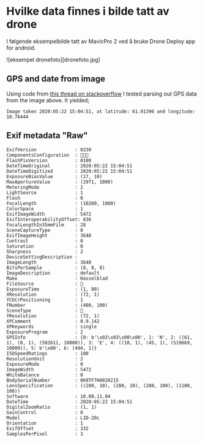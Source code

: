 # Hvilke data finnes i bilde tatt av drone

I følgende eksempelbilde tatt av MavicPro 2 ved å bruke Drone Deploy app for android. 

![eksempel dronefoto][dronefoto.jpg]

## GPS and date from image

Using code from [this thread on stackoverflow](https://stackoverflow.com/questions/4764932/in-python-how-do-i-read-the-exif-data-for-an-image) I tested parsing out GPS data from the image above. It yielded;

```Image taken 2020:05:22 15:04:51, at latitude: 61.01396 and longitude: 10.76444```


## Exif metadata "Raw"

```
ExifVersion              : 0230
ComponentsConfiguration  : 
FlashPixVersion          : 0100
DateTimeOriginal         : 2020:05:22 15:04:51
DateTimeDigitized        : 2020:05:22 15:04:51
ExposureBiasValue        : (17, 10)
MaxApertureValue         : (2971, 1000)
MeteringMode             : 2
LightSource              : 1
Flash                    : 0
FocalLength              : (10260, 1000)
ColorSpace               : 1
ExifImageWidth           : 5472
ExifInteroperabilityOffset: 836
FocalLengthIn35mmFilm    : 28
SceneCaptureType         : 0
ExifImageHeight          : 3648
Contrast                 : 0
Saturation               : 0
Sharpness                : 2
DeviceSettingDescription : 
ImageLength              : 3648
BitsPerSample            : (8, 8, 8)
ImageDescription         : default
Make                     : Hasselblad
FileSource               : 
ExposureTime             : (1, 80)
XResolution              : (72, 1)
YCbCrPositioning         : 1
FNumber                  : (400, 100)
SceneType                : 
YResolution              : (72, 1)
XPComment                : 0.9.142
XPKeywords               : single
ExposureProgram          : 2
GPSInfo                  : {0: b'\x02\x03\x00\x00', 1: 'N', 2: ((61, 1), (0, 1), (502611, 10000)), 3: 'E', 4: ((10, 1), (45, 1), (519669, 10000)), 5: b'\x00', 6: (494, 1)}
ISOSpeedRatings          : 100
ResolutionUnit           : 2
ExposureMode             : 0
ImageWidth               : 5472
WhiteBalance             : 0
BodySerialNumber         : 0K8TF7H0020215
LensSpecification        : ((280, 10), (280, 10), (280, 100), (1100, 100))
Software                 : 10.00.11.04
DateTime                 : 2020:05:22 15:04:51
DigitalZoomRatio         : (1, 1)
GainControl              : 0
Model                    : L1D-20c
Orientation              : 1
ExifOffset               : 332
SamplesPerPixel          : 3
```
